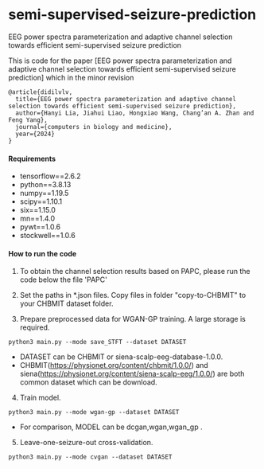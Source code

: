 # semi-supervised-seizure-prediction
EEG power spectra parameterization and adaptive channel selection towards efficient semi-supervised seizure prediction


This is code for the paper [EEG power spectra parameterization and adaptive channel selection towards efficient semi-supervised seizure prediction] which in the minor revision 


	@article{didilvlv,
	  title={EEG power spectra parameterization and adaptive channel selection towards efficient semi-supervised seizure prediction},
	  author={Hanyi Lia, Jiahui Liao, Hongxiao Wang, Chang’an A. Zhan and Feng Yang},
	  journal={computers in biology and medicine},
	  year={2024}
	}
 
#### Requirements

* tensorflow==2.6.2
* python==3.8.13
* numpy==1.19.5
* scipy==1.10.1
* six==1.15.0
* mn==1.4.0
* pywt==1.0.6
* stockwell==1.0.6


#### How to run the code
1. To obtain the channel selection results based on PAPC, please run the code below the file 'PAPC'

2. Set the paths in \*.json files. Copy files in folder "copy-to-CHBMIT" to your CHBMIT dataset folder.

3. Prepare preprocessed data for WGAN-GP training. A large storage is required.
```console
python3 main.py --mode save_STFT --dataset DATASET
```
* DATASET can be CHBMIT or siena-scalp-eeg-database-1.0.0.
* CHBMIT(https://physionet.org/content/chbmit/1.0.0/) and siena(https://physionet.org/content/siena-scalp-eeg/1.0.0/) are both common dataset which can be download.

4. Train  model. 
```console
python3 main.py --mode wgan-gp --dataset DATASET

```
* For comparison, MODEL can be dcgan,wgan,wgan_gp .

5. Leave-one-seizure-out cross-validation.
```console
python3 main.py --mode cvgan --dataset DATASET
```
